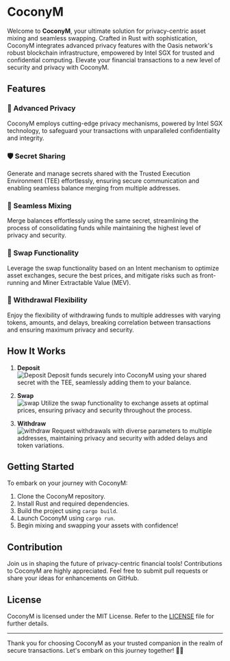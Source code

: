 # CoconyM

Welcome to **CoconyM**, your ultimate solution for privacy-centric asset mixing and seamless swapping. Crafted in Rust with sophistication, CoconyM integrates advanced privacy features with the Oasis network's robust blockchain infrastructure, empowered by Intel SGX for trusted and confidential computing. Elevate your financial transactions to a new level of security and privacy with CoconyM.

## Features

### 🌟 Advanced Privacy

CoconyM employs cutting-edge privacy mechanisms, powered by Intel SGX technology, to safeguard your transactions with unparalleled confidentiality and integrity.

### 🛡️ Secret Sharing

Generate and manage secrets shared with the Trusted Execution Environment (TEE) effortlessly, ensuring secure communication and enabling seamless balance merging from multiple addresses.

### 🔄 Seamless Mixing

Merge balances effortlessly using the same secret, streamlining the process of consolidating funds while maintaining the highest level of privacy and security.

### 🔄 Swap Functionality

Leverage the swap functionality based on an Intent mechanism to optimize asset exchanges, secure the best prices, and mitigate risks such as front-running and Miner Extractable Value (MEV).

### 💸 Withdrawal Flexibility

Enjoy the flexibility of withdrawing funds to multiple addresses with varying tokens, amounts, and delays, breaking correlation between transactions and ensuring maximum privacy and security.

## How It Works

1. **Deposit**  
   ![Deposit](https://github.com/L0GYKAL/eth-dam-hackathon/assets/32228897/51029558-2cd9-42ca-9d10-823ec6a49763)
   Deposit funds securely into CoconyM using your shared secret with the TEE, seamlessly adding them to your balance.

3. **Swap**  
   ![swap](https://github.com/L0GYKAL/eth-dam-hackathon/assets/32228897/fa67a70f-78c8-4287-8246-e116c3263bb2)
   Utilize the swap functionality to exchange assets at optimal prices, ensuring privacy and security throughout the process.

5. **Withdraw**  
   ![withdraw](https://github.com/L0GYKAL/eth-dam-hackathon/assets/32228897/9ef45c1a-4ccd-480c-a702-0461ebaf01ec)
   Request withdrawals with diverse parameters to multiple addresses, maintaining privacy and security with added delays and token variations.

## Getting Started

To embark on your journey with CoconyM:

1. Clone the CoconyM repository.
2. Install Rust and required dependencies.
3. Build the project using `cargo build`.
4. Launch CoconyM using `cargo run`.
5. Begin mixing and swapping your assets with confidence!

## Contribution

Join us in shaping the future of privacy-centric financial tools! Contributions to CoconyM are highly appreciated. Feel free to submit pull requests or share your ideas for enhancements on GitHub.

## License

CoconyM is licensed under the MIT License. Refer to the [LICENSE](LICENSE) file for further details.

---

Thank you for choosing CoconyM as your trusted companion in the realm of secure transactions. Let's embark on this journey together! 🌴✨
